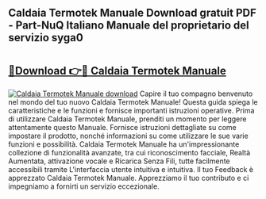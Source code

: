## Caldaia Termotek Manuale Download gratuit PDF - Part-NuQ Italiano Manuale del proprietario del servizio syga0

# <h2><a href="http://dfgfqp.blite.top/?on=Caldaia+Termotek+Manuale">🔗Download 👉🔴 Caldaia Termotek Manuale</a></h2>

[![Caldaia Termotek Manuale download](https://i.imgur.com/lujVjoI.png)](http://dfgfqp.blite.top/?on=Caldaia+Termotek+Manuale)
Capire il tuo compagno benvenuto nel mondo del tuo nuovo Caldaia Termotek Manuale! Questa guida spiega le caratteristiche e le funzioni e fornisce importanti istruzioni operative. Prima di utilizzare Caldaia Termotek Manuale, prenditi un momento per leggere attentamente questo Manuale. Fornisce istruzioni dettagliate su come impostare il prodotto, nonché informazioni su come utilizzare le sue varie funzioni e possibilità. Caldaia Termotek Manuale ha un'impressionante collezione di funzionalità avanzate, tra cui riconoscimento facciale, Realtà Aumentata, attivazione vocale e Ricarica Senza Fili, tutte facilmente accessibili tramite L'interfaccia utente intuitiva e intuitiva. Il tuo Feedback è apprezzato Caldaia Termotek Manuale. Apprezziamo il tuo contributo e ci impegniamo a fornirti un servizio eccezionale.
